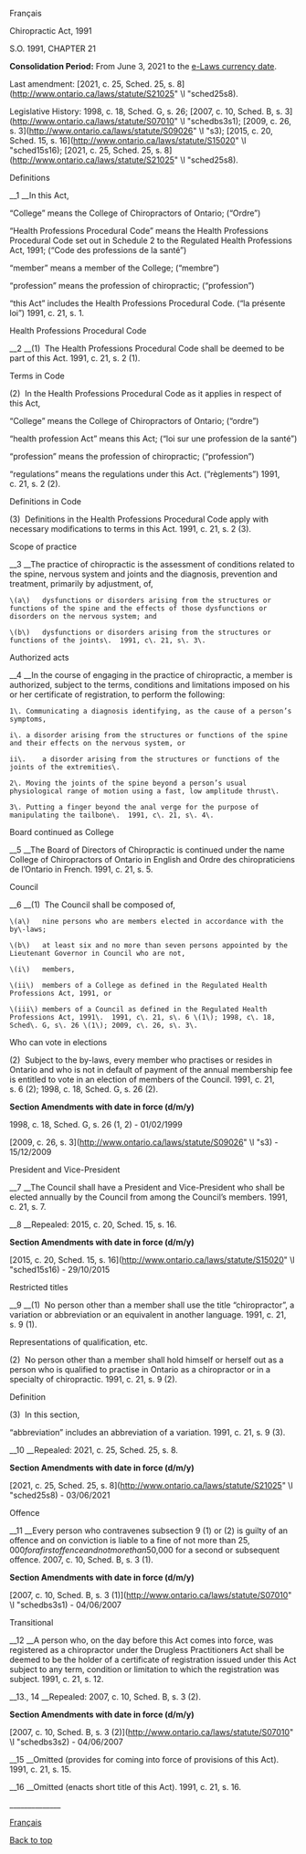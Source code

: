 [<a id="Top"></a>Français](http://www.ontario.ca/fr/lois/loi/91c21)

Chiropractic Act, 1991

S\.O\. 1991, CHAPTER 21

__Consolidation Period:__ From June 3, 2021 to the [e\-Laws currency date](http://www.e-laws.gov.on.ca/navigation?file=currencyDates&lang=en)\.

Last amendment: [2021, c\. 25, Sched\. 25, s\. 8](http://www.ontario.ca/laws/statute/S21025" \l "sched25s8)\.

Legislative History: 1998, c\. 18, Sched\. G, s\. 26; [2007, c\. 10, Sched\. B, s\. 3](http://www.ontario.ca/laws/statute/S07010" \l "schedbs3s1); [2009, c\. 26, s\. 3](http://www.ontario.ca/laws/statute/S09026" \l "s3); [2015, c\. 20, Sched\. 15, s\. 16](http://www.ontario.ca/laws/statute/S15020" \l "sched15s16); [2021, c\. 25, Sched\. 25, s\. 8](http://www.ontario.ca/laws/statute/S21025" \l "sched25s8)\.

Definitions

__1 __In this Act,

“College” means the College of Chiropractors of Ontario; \(“Ordre”\)

“Health Professions Procedural Code” means the Health Professions Procedural Code set out in Schedule 2 to the Regulated Health Professions Act, 1991; \(“Code des professions de la santé”\)

“member” means a member of the College; \(“membre”\)

“profession” means the profession of chiropractic; \(“profession”\)

“this Act” includes the Health Professions Procedural Code\. \(“la présente loi”\)  1991, c\. 21, s\. 1\.

Health Professions Procedural Code

__2 __\(1\)  The Health Professions Procedural Code shall be deemed to be part of this Act\.  1991, c\. 21, s\. 2 \(1\)\.

Terms in Code

\(2\)  In the Health Professions Procedural Code as it applies in respect of this Act,

“College” means the College of Chiropractors of Ontario; \(“ordre”\)

“health profession Act” means this Act; \(“loi sur une profession de la santé”\)

“profession” means the profession of chiropractic; \(“profession”\)

“regulations” means the regulations under this Act\. \(“règlements”\)  1991, c\. 21, s\. 2 \(2\)\.

Definitions in Code

\(3\)  Definitions in the Health Professions Procedural Code apply with necessary modifications to terms in this Act\.  1991, c\. 21, s\. 2 \(3\)\.

Scope of practice

__3 __The practice of chiropractic is the assessment of conditions related to the spine, nervous system and joints and the diagnosis, prevention and treatment, primarily by adjustment, of,

	\(a\)	dysfunctions or disorders arising from the structures or functions of the spine and the effects of those dysfunctions or disorders on the nervous system; and

	\(b\)	dysfunctions or disorders arising from the structures or functions of the joints\.  1991, c\. 21, s\. 3\.

Authorized acts

__4 __In the course of engaging in the practice of chiropractic, a member is authorized, subject to the terms, conditions and limitations imposed on his or her certificate of registration, to perform the following:

	1\.	Communicating a diagnosis identifying, as the cause of a person’s symptoms,

	i\.	a disorder arising from the structures or functions of the spine and their effects on the nervous system, or

	ii\.	a disorder arising from the structures or functions of the joints of the extremities\.

	2\.	Moving the joints of the spine beyond a person’s usual physiological range of motion using a fast, low amplitude thrust\.

	3\.	Putting a finger beyond the anal verge for the purpose of manipulating the tailbone\.  1991, c\. 21, s\. 4\.

Board continued as College

__5 __The Board of Directors of Chiropractic is continued under the name College of Chiropractors of Ontario in English and Ordre des chiropraticiens de l’Ontario in French\.  1991, c\. 21, s\. 5\.

Council

__6 __\(1\)  The Council shall be composed of,

	\(a\)	nine persons who are members elected in accordance with the by\-laws;

	\(b\)	at least six and no more than seven persons appointed by the Lieutenant Governor in Council who are not,

	\(i\)	members,

	\(ii\)	members of a College as defined in the Regulated Health Professions Act, 1991, or

	\(iii\)	members of a Council as defined in the Regulated Health Professions Act, 1991\.  1991, c\. 21, s\. 6 \(1\); 1998, c\. 18, Sched\. G, s\. 26 \(1\); 2009, c\. 26, s\. 3\.

Who can vote in elections

\(2\)  Subject to the by\-laws, every member who practises or resides in Ontario and who is not in default of payment of the annual membership fee is entitled to vote in an election of members of the Council\.  1991, c\. 21, s\. 6 \(2\); 1998, c\. 18, Sched\. G, s\. 26 \(2\)\.

__Section Amendments with date in force \(d/m/y\)__

1998, c\. 18, Sched\. G, s\. 26 \(1, 2\) \- 01/02/1999

[2009, c\. 26, s\. 3](http://www.ontario.ca/laws/statute/S09026" \l "s3) \- 15/12/2009

President and Vice\-President

__7 __The Council shall have a President and Vice\-President who shall be elected annually by the Council from among the Council’s members\.  1991, c\. 21, s\. 7\.

__8 __Repealed: 2015, c\. 20, Sched\. 15, s\. 16\.

__Section Amendments with date in force \(d/m/y\)__

[2015, c\. 20, Sched\. 15, s\. 16](http://www.ontario.ca/laws/statute/S15020" \l "sched15s16) \- 29/10/2015

Restricted titles

__9 __\(1\)  No person other than a member shall use the title “chiropractor”, a variation or abbreviation or an equivalent in another language\.  1991, c\. 21, s\. 9 \(1\)\.

Representations of qualification, etc\.

\(2\)  No person other than a member shall hold himself or herself out as a person who is qualified to practise in Ontario as a chiropractor or in a specialty of chiropractic\.  1991, c\. 21, s\. 9 \(2\)\.

Definition

\(3\)  In this section,

“abbreviation” includes an abbreviation of a variation\.  1991, c\. 21, s\. 9 \(3\)\.

__10 __Repealed: 2021, c\. 25, Sched\. 25, s\. 8\.

__Section Amendments with date in force \(d/m/y\)__

[2021, c\. 25, Sched\. 25, s\. 8](http://www.ontario.ca/laws/statute/S21025" \l "sched25s8) \- 03/06/2021

Offence

__11 __Every person who contravenes subsection 9 \(1\) or \(2\) is guilty of an offence and on conviction is liable to a fine of not more than $25,000 for a first offence and not more than $50,000 for a second or subsequent offence\.  2007, c\. 10, Sched\. B, s\. 3 \(1\)\.

__Section Amendments with date in force \(d/m/y\)__

[2007, c\. 10, Sched\. B, s\. 3 \(1\)](http://www.ontario.ca/laws/statute/S07010" \l "schedbs3s1) \- 04/06/2007

Transitional

__12 __A person who, on the day before this Act comes into force, was registered as a chiropractor under the Drugless Practitioners Act shall be deemed to be the holder of a certificate of registration issued under this Act subject to any term, condition or limitation to which the registration was subject\.  1991, c\. 21, s\. 12\.

__13\., 14 __Repealed:  2007, c\. 10, Sched\. B, s\. 3 \(2\)\.

__Section Amendments with date in force \(d/m/y\)__

[2007, c\. 10, Sched\. B, s\. 3 \(2\)](http://www.ontario.ca/laws/statute/S07010" \l "schedbs3s2) \- 04/06/2007

__15 __Omitted \(provides for coming into force of provisions of this Act\)\.  1991, c\. 21, s\. 15\.

__16 __Omitted \(enacts short title of this Act\)\.  1991, c\. 21, s\. 16\.

\_\_\_\_\_\_\_\_\_\_\_\_\_\_

[Français](http://www.ontario.ca/fr/lois/loi/91c21)

[Back to top](#Top)

